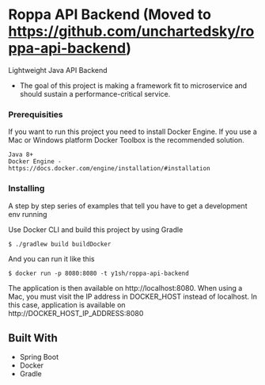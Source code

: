 # Roppa API Backend (Moved to https://github.com/unchartedsky/roppa-api-backend)

Lightweight Java API Backend
* The goal of this project is making a framework fit to microservice and should sustain a performance-critical service.

### Prerequisities

If you want to run this project you need to install Docker Engine. If you use a Mac or Windows platform Docker Toolbox is the recommended solution.

```
Java 8+
Docker Engine - https://docs.docker.com/engine/installation/#installation
```

### Installing

A step by step series of examples that tell you have to get a development env running

Use Docker CLI and build this project by using Gradle

```
$ ./gradlew build buildDocker
```

And you can run it like this

```
$ docker run -p 8080:8080 -t y1sh/roppa-api-backend
```

The application is then available on http://localhost:8080. When using a Mac, you must visit the IP address in DOCKER_HOST instead of localhost. In this case, application is available on http://DOCKER_HOST_IP_ADDRESS:8080

## Built With

* Spring Boot
* Docker
* Gradle
